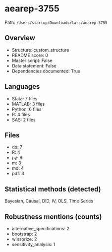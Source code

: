 # aearep-3755

Path: `/Users/startup/Downloads/lars/aearep-3755`

## Overview
- Structure: custom_structure
- README score: 0
- Master script: False
- Data statement: False
- Dependencies documented: True

## Languages
- Stata: 7 files
- MATLAB: 3 files
- Python: 6 files
- R: 4 files
- SAS: 2 files

## Files
- do: 7
- R: 4
- py: 6
- m: 3
- md: 4
- pdf: 3

## Statistical methods (detected)
Bayesian, Causal, DID, IV, OLS, Time Series

## Robustness mentions (counts)
- alternative_specifications: 2
- bootstrap: 2
- winsorize: 2
- sensitivity_analysis: 1
